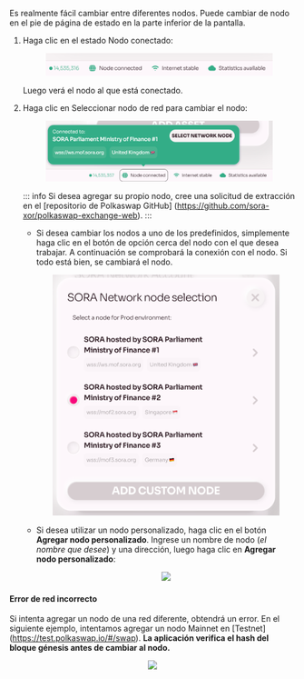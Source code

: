 Es realmente fácil cambiar entre diferentes nodos. Puede cambiar de nodo en el pie de página de estado en la parte inferior de la pantalla.

1. Haga clic en el estado Nodo conectado:

    <center><img src="../.gitbook/assets/nodes-switch.png" width="400"></center>

    Luego verá el nodo al que está conectado.

2. Haga clic en Seleccionar nodo de red para cambiar el nodo:

    <center><img src="../.gitbook/assets/nodes-select.png" width="400"></center>

    ::: info
    Si desea agregar su propio nodo, cree una solicitud de extracción en el [repositorio de Polkaswap GitHub] (https://github.com/sora-xor/polkaswap-exchange-web).
    :::

    - Si desea cambiar los nodos a uno de los predefinidos, simplemente haga clic en el botón de opción cerca del nodo con el que desea trabajar. A continuación se comprobará la conexión con el nodo. Si todo está bien, se cambiará el nodo.

        <center><img src="../.gitbook/assets/nodes-select-predefined.png" width="400"></center>

    - Si desea utilizar un nodo personalizado, haga clic en el botón **Agregar nodo personalizado**. Ingrese un nombre de nodo (_el nombre que desee_) y una dirección, luego haga clic en **Agregar nodo personalizado**:

        <center><img src="../.gitbook/assets/nodes-select-custom.png" width="400"></center>

#### Error de red incorrecto

Si intenta agregar un nodo de una red diferente, obtendrá un error. En el siguiente ejemplo, intentamos agregar un nodo Mainnet en [Testnet] (https://test.polkaswap.io/#/swap). **La aplicación verifica el hash del bloque génesis antes de cambiar al nodo.**

<center><img src="../.gitbook/assets/nodes-wrong-network-error.png" width="400"></center>